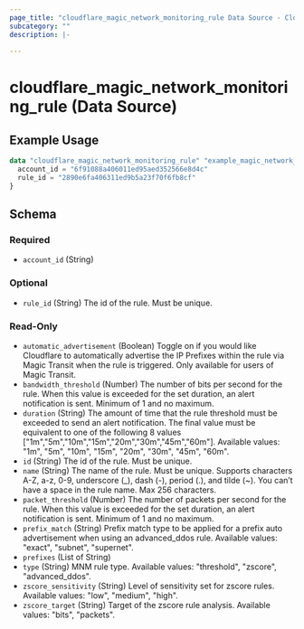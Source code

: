 ```yaml
---
page_title: "cloudflare_magic_network_monitoring_rule Data Source - Cloudflare"
subcategory: ""
description: |-
  
---
```


# cloudflare_magic_network_monitoring_rule (Data Source)



## Example Usage

```terraform
data "cloudflare_magic_network_monitoring_rule" "example_magic_network_monitoring_rule" {
  account_id = "6f91088a406011ed95aed352566e8d4c"
  rule_id = "2890e6fa406311ed9b5a23f70f6fb8cf"
}
```

<!-- schema generated by tfplugindocs -->
## Schema

### Required

- `account_id` (String)

### Optional

- `rule_id` (String) The id of the rule. Must be unique.

### Read-Only

- `automatic_advertisement` (Boolean) Toggle on if you would like Cloudflare to automatically advertise the IP Prefixes within the rule via Magic Transit when the rule is triggered. Only available for users of Magic Transit.
- `bandwidth_threshold` (Number) The number of bits per second for the rule. When this value is exceeded for the set duration, an alert notification is sent. Minimum of 1 and no maximum.
- `duration` (String) The amount of time that the rule threshold must be exceeded to send an alert notification. The final value must be equivalent to one of the following 8 values ["1m","5m","10m","15m","20m","30m","45m","60m"].
Available values: "1m", "5m", "10m", "15m", "20m", "30m", "45m", "60m".
- `id` (String) The id of the rule. Must be unique.
- `name` (String) The name of the rule. Must be unique. Supports characters A-Z, a-z, 0-9, underscore (_), dash (-), period (.), and tilde (~). You can’t have a space in the rule name. Max 256 characters.
- `packet_threshold` (Number) The number of packets per second for the rule. When this value is exceeded for the set duration, an alert notification is sent. Minimum of 1 and no maximum.
- `prefix_match` (String) Prefix match type to be applied for a prefix auto advertisement when using an advanced_ddos rule.
Available values: "exact", "subnet", "supernet".
- `prefixes` (List of String)
- `type` (String) MNM rule type.
Available values: "threshold", "zscore", "advanced_ddos".
- `zscore_sensitivity` (String) Level of sensitivity set for zscore rules.
Available values: "low", "medium", "high".
- `zscore_target` (String) Target of the zscore rule analysis.
Available values: "bits", "packets".


